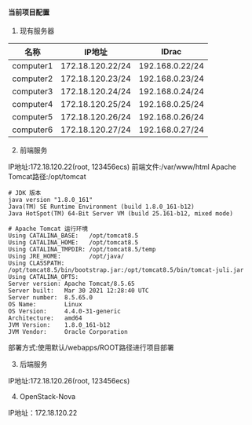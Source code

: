 #### 当前项目配置

1. 现有服务器

|   名称    |      IP地址      |      IDrac      |
| :-------: | :--------------: | :-------------: |
| computer1 | 172.18.120.22/24 | 192.168.0.22/24 |
| computer2 | 172.18.120.23/24 | 192.168.0.23/24 |
| computer3 | 172.18.120.24/24 | 192.168.0.24/24 |
| computer4 | 172.18.120.25/24 | 192.168.0.25/24 |
| computer5 | 172.18.120.26/24 | 192.168.0.26/24 |
| computer6 | 172.18.120.27/24 | 192.168.0.27/24 |

2. 前端服务

IP地址:172.18.120.22(root, 123456ecs)
前端文件:/var/www/html
Apache Tomcat路径:/opt/tomcat
```shell
# JDK 版本
java version "1.8.0_161"
Java(TM) SE Runtime Environment (build 1.8.0_161-b12)
Java HotSpot(TM) 64-Bit Server VM (build 25.161-b12, mixed mode)
```
```shell
# Apache Tomcat 运行环境
Using CATALINA_BASE:   /opt/tomcat8.5
Using CATALINA_HOME:   /opt/tomcat8.5
Using CATALINA_TMPDIR: /opt/tomcat8.5/temp
Using JRE_HOME:        /opt/java/
Using CLASSPATH:       /opt/tomcat8.5/bin/bootstrap.jar:/opt/tomcat8.5/bin/tomcat-juli.jar
Using CATALINA_OPTS:   
Server version: Apache Tomcat/8.5.65
Server built:   Mar 30 2021 12:28:40 UTC
Server number:  8.5.65.0
OS Name:        Linux
OS Version:     4.4.0-31-generic
Architecture:   amd64
JVM Version:    1.8.0_161-b12
JVM Vendor:     Oracle Corporation
```

部署方式:使用默认/webapps/ROOT路径进行项目部署

3. 后端服务

IP地址:172.18.120.26(root, 123456ecs)

4. OpenStack-Nova

IP地址：172.18.120.22